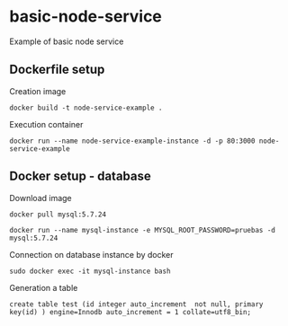# basic-node-service

Example of basic node service


## Dockerfile setup

Creation image

```
docker build -t node-service-example .
```

Execution container

```
docker run --name node-service-example-instance -d -p 80:3000 node-service-example
```
## Docker setup - database

Download image

```
docker pull mysql:5.7.24
```

```
docker run --name mysql-instance -e MYSQL_ROOT_PASSWORD=pruebas -d mysql:5.7.24

```

Connection on database instance by docker
```
sudo docker exec -it mysql-instance bash
```

Generation a table
```
create table test (id integer auto_increment  not null, primary key(id) ) engine=Innodb auto_increment = 1 collate=utf8_bin;
```